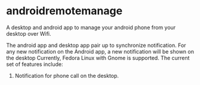 # androidremotemanage
A desktop and android app to manage your android phone from your desktop over Wifi. 

The android app and desktop app pair up to synchronize notification. For any new notification on the Android app, a new notification will be shown on the desktop
Currently, Fedora Linux with Gnome is supported. The current set of features include:

1. Notification for phone call on the desktop.
